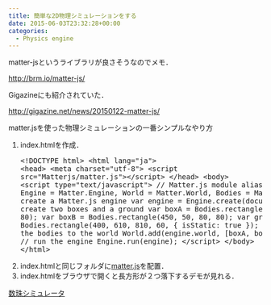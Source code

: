 ```yaml
---
title: 簡単な2D物理シミュレーションをする
date: 2015-06-03T23:32:28+00:00
categories:
  - Physics engine
---
```

matter-jsというライブラリが良さそうなのでメモ．
  
<a href="http://brm.io/matter-js/" target="_blank">http://brm.io/matter-js/</a>

Gigazineにも紹介されていた．
  
<a href="http://gigazine.net/news/20150122-matter-js/" target="_blank">http://gigazine.net/news/20150122-matter-js/</a>

matter.jsを使った物理シミュレーションの一番シンプルなやり方

  1. index.htmlを作成． 
    <pre>&lt;!DOCTYPE html&gt;
&lt;html lang="ja"&gt;
 &lt;head&gt;
 &lt;meta charset="utf-8"&gt;
 &lt;script src="Matterjs/matter.js"&gt;&lt;/script&gt;
 &lt;/head&gt;
 &lt;body&gt;
 &lt;script type="text/javascript"&gt;
 // Matter.js module aliases
 var Engine = Matter.Engine,
 World = Matter.World,
 Bodies = Matter.Bodies;
 // create a Matter.js engine
 var engine = Engine.create(document.body);
 // create two boxes and a ground
 var boxA = Bodies.rectangle(400, 200, 80, 80);
 var boxB = Bodies.rectangle(450, 50, 80, 80);
 var ground = Bodies.rectangle(400, 610, 810, 60, { isStatic: true });
 // add all of the bodies to the world
 World.add(engine.world, [boxA, boxB, ground]);
 // run the engine
 Engine.run(engine);
 &lt;/script&gt;
 &lt;/body&gt;
 &lt;/html&gt;
</pre>

  2. index.htmlと同じフォルダに<a href="https://github.com/liabru/matter-js/blob/master/build/matter.js" target="_blank">matter.js</a>を配置．
  3. index.htmlをブラウザで開くと長方形が２つ落下するデモが見れる．

<a href="http://masahirodll.com/chain/index.html" target="_blank">数珠シミュレータ</a>

